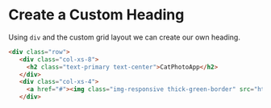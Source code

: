 # Create a Custom Heading
Using `div` and the custom grid layout we can create our own heading.

```html
<div class="row">
   <div class="col-xs-8">
     <h2 class="text-primary text-center">CatPhotoApp</h2>
   </div>
   <div class="col-xs-4">
     <a href="#"><img class="img-responsive thick-green-border" src="https://bit.ly/fcc-relaxing-cat"></a>
   </div>
```
